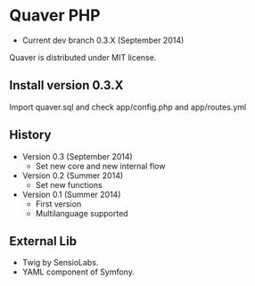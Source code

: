Quaver PHP
==========
* Current dev branch 0.3.X (September 2014)

Quaver is distributed under MIT license.

Install version 0.3.X
---------------------
Import quaver.sql and check app/config.php and app/routes.yml

History
-------
* Version 0.3 (September 2014)
	* Set new core and new internal flow
* Version 0.2 (Summer 2014)
	* Set new functions
* Version 0.1 (Summer 2014)
	* First version
	* Multilanguage supported


External Lib
------------
* Twig by SensioLabs.
* YAML component of Symfony.

